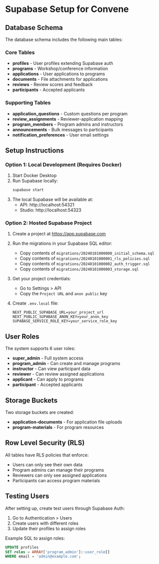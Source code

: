 # Supabase Setup for Convene

## Database Schema

The database schema includes the following main tables:

### Core Tables
- **profiles** - User profiles extending Supabase auth
- **programs** - Workshop/conference information
- **applications** - User applications to programs
- **documents** - File attachments for applications
- **reviews** - Review scores and feedback
- **participants** - Accepted applicants

### Supporting Tables
- **application_questions** - Custom questions per program
- **review_assignments** - Reviewer-application mapping
- **program_members** - Program admins and instructors
- **announcements** - Bulk messages to participants
- **notification_preferences** - User email settings

## Setup Instructions

### Option 1: Local Development (Requires Docker)

1. Start Docker Desktop
2. Run Supabase locally:
   ```bash
   supabase start
   ```
3. The local Supabase will be available at:
   - API: http://localhost:54321
   - Studio: http://localhost:54323

### Option 2: Hosted Supabase Project

1. Create a project at https://app.supabase.com
2. Run the migrations in your Supabase SQL editor:
   - Copy contents of `migrations/20240101000000_initial_schema.sql`
   - Copy contents of `migrations/20240101000001_rls_policies.sql`
   - Copy contents of `migrations/20240101000002_auth_trigger.sql`
   - Copy contents of `migrations/20240101000003_storage.sql`

3. Get your project credentials:
   - Go to Settings > API
   - Copy the `Project URL` and `anon public` key

4. Create `.env.local` file:
   ```env
   NEXT_PUBLIC_SUPABASE_URL=your_project_url
   NEXT_PUBLIC_SUPABASE_ANON_KEY=your_anon_key
   SUPABASE_SERVICE_ROLE_KEY=your_service_role_key
   ```

## User Roles

The system supports 6 user roles:
- **super_admin** - Full system access
- **program_admin** - Can create and manage programs
- **instructor** - Can view participant data
- **reviewer** - Can review assigned applications
- **applicant** - Can apply to programs
- **participant** - Accepted applicants

## Storage Buckets

Two storage buckets are created:
- **application-documents** - For application file uploads
- **program-materials** - For program resources

## Row Level Security (RLS)

All tables have RLS policies that enforce:
- Users can only see their own data
- Program admins can manage their programs
- Reviewers can only see assigned applications
- Participants can access program materials

## Testing Users

After setting up, create test users through Supabase Auth:
1. Go to Authentication > Users
2. Create users with different roles
3. Update their profiles to assign roles

Example SQL to assign roles:
```sql
UPDATE profiles 
SET roles = ARRAY['program_admin']::user_role[] 
WHERE email = 'admin@example.com';
```